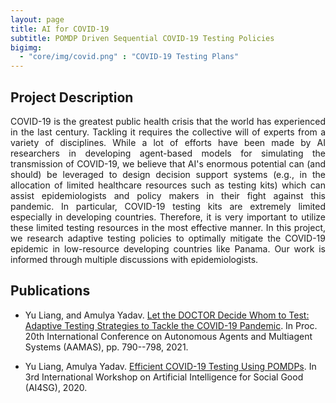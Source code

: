 ```yaml
---
layout: page
title: AI for COVID-19
subtitle: POMDP Driven Sequential COVID-19 Testing Policies
bigimg: 
  - "core/img/covid.png" : "COVID-19 Testing Plans"
---
```


## Project Description

<p align="justify">COVID-19 is the greatest public health crisis that the world has experienced in the last century. Tackling it requires the collective will of experts from a variety of disciplines. While a lot of efforts have been made by AI researchers in developing agent-based models for simulating the transmission of COVID-19, we believe that AI's enormous potential can (and should) be leveraged to design decision support systems (e.g., in the allocation of limited healthcare resources such as testing kits) which can assist epidemiologists and policy makers in their fight against this pandemic. In particular, COVID-19 testing kits are extremely limited especially in developing countries. Therefore, it is very important to utilize these limited testing resources in the most effective manner. In this project, we research adaptive testing policies to optimally mitigate the COVID-19 epidemic in low-resource developing countries like Panama. Our work is informed through multiple discussions with epidemiologists.</p>


## Publications
* Yu Liang, and Amulya Yadav. [Let the DOCTOR Decide Whom to Test: Adaptive Testing Strategies to Tackle the COVID-19 Pandemic](http://amulyayadav.com/Papers/AAMAS21.pdf). In Proc. 20th International Conference on Autonomous Agents and Multiagent Systems (AAMAS), pp. 790--798, 2021.

* Yu Liang, Amulya Yadav. [Efficient COVID-19 Testing Using POMDPs](http://amulyayadav.com/Papers/AI4SG.pdf). In 3rd International Workshop on Artificial Intelligence for Social Good (AI4SG), 2020.
